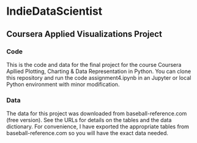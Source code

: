 # IndieDataScientist
## Coursera Applied Visualizations Project

### Code
This is the code and data for the final project for the course Coursera Apllied Plotting, Charting & Data Representation in Python. You can clone this repository and run the code assignment4.ipynb in an Jupyter or local Python environment with minor modification. 

### Data
The data for this project was downloaded from baseball-reference.com (free version). See the URLs for details on the tables and the data dictionary. For convenience, I have exported the appropriate tables from baseball-reference.com so you will have the exact data needed. 


